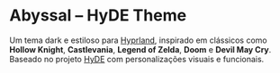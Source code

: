 # Abyssal – HyDE Theme

Um tema dark e estiloso para [Hyprland](https://github.com/hyprwm/Hyprland), inspirado em clássicos como **Hollow Knight**, **Castlevania**, **Legend of Zelda**, **Doom** e **Devil May Cry**.  
Baseado no projeto [HyDE](https://github.com/hyde-dotfiles/HyDE) com personalizações visuais e funcionais.

